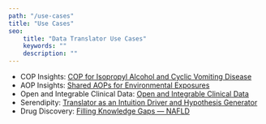 ```yaml
---
path: "/use-cases"
title: "Use Cases"
seo:
    title: "Data Translator Use Cases"
    keywords: ""
    description: ""
---
```


- COP Insights: [COP for Isopropyl Alcohol and Cyclic Vomiting Disease](/use-cases/cop-insights)
- AOP Insights: [Shared AOPs for Environmental Exposures](/use-cases/aop-insights)
- Open and Integrable Clinical Data: [Open and Integrable Clinical Data](/use-cases/open-clinical-data)
- Serendipity: [Translator as an Intuition Driver and Hypothesis Generator](/use-cases/serendipity)
- Drug Discovery: [Filling Knowledge Gaps &mdash; NAFLD](/use-cases/drug-discovery)
